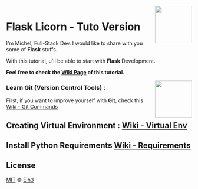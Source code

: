 <img align="right" width="100" src="https://lh3.googleusercontent.com/proxy/21-A-tn6Jb66tns9zQ8ST6RDjgTVitrm6RzhljE4YZB9Dya3C6LDyZX7kWJgXyv9W7GtMpIKgc6fmhaas-cIf5bVlO9pf3I8VwkTnbo3GyaK2s9zRqBhpTDsQz_918MVyIdOvl6hwHh6biun9cLhJcUY5yqHn8XaSuIJKAVKuIVmJQhKT-jVHCwwKcDIz-jaMqLdKDR7eSxBINDgjQ">

Flask Licorn - Tuto Version
===========================


I'm Michel, Full-Stack Dev. I would like to share with you some of **Flask** stuffs.

With this tutorial, u'll be able to start with **Flask** Development.

**Feel free to check the [Wiki Page](https://github.com/Eih3/Flask-Licorn-Tuto/wiki) of this tutorial.**

<img align="right" width="100" src="https://upload.wikimedia.org/wikipedia/commons/3/3c/Flask_logo.svg">


### Learn Git (Version Control Tools) : 
First, if you want to improve yourself with **Git**, check this [Wiki - Git Commands](https://github.com/Eih3/Flask-Licorn-Tuto/wiki/Git-Commands)

## Creating Virtual Environment : [Wiki - Virtual Env](https://github.com/Eih3/Flask-Licorn-Tuto/wiki/Virtual-Env)

## Install Python Requirements [Wiki - Requirements](https://github.com/Eih3/Flask-Licorn-Tuto/wiki/Requirements)


## License

[MIT][mit] © [Eih3][author]

[mit]:      http://opensource.org/licenses/MIT
[author]:   http://github.com/eih3